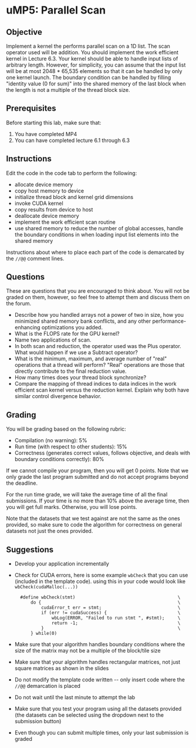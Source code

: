 uMP5: Parallel Scan
===================

Objective
---------

Implement a kernel the performs parallel scan on a 1D list. The scan operator
used will be addition. You should implement the work efficient kernel in
Lecture 6.3. Your kernel should be able to handle input lists of arbitrary
length. However, for simplicity, you can assume that the input list will be at
most 2048 * 65,535 elements so that it can be handled by only one kernel
launch. The boundary condition can be handled by filling "identity value (0 for
sum)" into the shared memory of the last block when the length is not a
multiple of the thread block size.

Prerequisites
-------------

Before starting this lab, make sure that:

1. You have completed MP4
2. You can have completed lecture 6.1 through 6.3

Instructions
------------

Edit the code in the code tab to perform the following:

* allocate device memory
* copy host memory to device
* initialize thread block and kernel grid dimensions
* invoke CUDA kernel
* copy results from device to host
* deallocate device memory
* implement the work efficient scan routine
* use shared memory to reduce the number of global accesses, handle the
boundary conditions in when loading input list elements into the shared memory

Instructions about where to place each part of the code is demarcated by the
```//@@``` comment lines.

Questions
---------

These are questions that you are encouraged to think about. You will not be
graded on them, however, so feel free to attempt them and discuss them on the
forum.

* Describe how you handled arrays not a power of two in size, how you minimized
  shared memory bank conflicts, and any other performance-enhancing
  optimizations you added.
* What is the FLOPS rate for the GPU kernel?
* Name two applications of scan.
* In both scan and reduction, the operator used was the Plus operator. What
  would happen if we use a Subtract operator?
* What is the minimum, maximum, and average number of "real" operations that a
  thread will perform? "Real" operations are those that directly contribute to
  the final reduction value.
* How many times does your thread block synchronize?
* Compare the mapping of thread indices to data indices in the work efficient
  scan kernel versus the reduction kernel. Explain why both have similar control
  divergence behavior.

Grading
-------

You will be grading based on the following rubric:

* Compilation (no warning): 5%
* Run time (with respect to other students): 15%
* Correctness (generates correct values, follows objective, and deals with
  boundary conditions correctly): 80%

If we cannot compile your program, then you will get 0 points. Note that we only
grade the last program submitted and do not accept programs beyond the deadline.

For the run time grade, we will take the average time of all the final
submissions. If your time is no more than 10% above the average time, then you
will get full marks. Otherwise, you will lose points.

Note that the datasets that we test against are not the same as the ones
provided, so make sure to code the algorithm for correctness on general datasets
not just the ones provided.

Suggestions
-----------

* Develop your application incrementally
* Check for CUDA errors, here is some example ```wbCheck``` that you can use
  (included in the template code). using this in your code would look like
  ```wbCheck(cudaMalloc(...))```

        #define wbCheck(stmt)                                       \
            do {                                                    \
                cudaError_t err = stmt;                             \
                if (err != cudaSuccess) {                           \
                    wbLog(ERROR, "Failed to run stmt ", #stmt);     \
                    return -1;                                      \
                }                                                   \
            } while(0)
* Make sure that your algorithm handles boundary conditions where the size of
  the matrix may not be a multiple of the block/tile size
* Make sure that your algorithm handles rectangular matrices, not just square
  matrices as shown in the slides
* Do not modify the template code written -- only insert code where the
  ```//@@``` demarcation is placed
* Do not wait until the last minute to attempt the lab
* Make sure that you test your program using all the datasets provided (the
  datasets can be selected using the dropdown next to the submission button)
* Even though you can submit multiple times, only your last submission is graded


